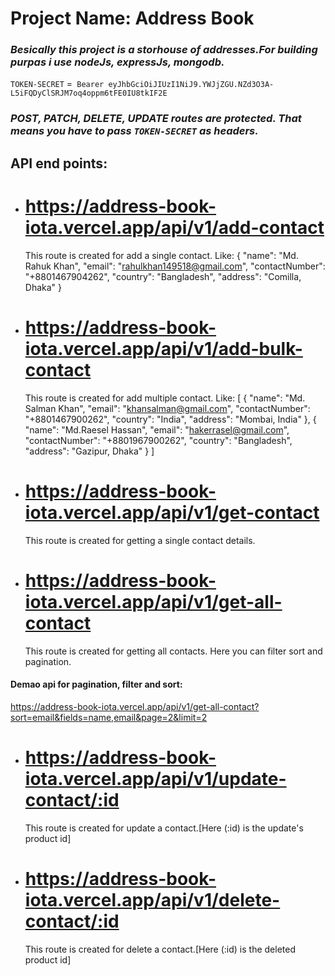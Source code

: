 # Project Name: Address Book

### _Besically this project is a storhouse of addresses.For building purpas i use nodeJs, expressJs, mongodb._

`TOKEN-SECRET` =` Bearer eyJhbGciOiJIUzI1NiJ9.YWJjZGU.NZd3O3A-L5iFQDyClSRJM7oq4oppm6tFE0IU8tkIF2E`

### _POST, PATCH, DELETE, UPDATE routes are protected. That means you have to pass `TOKEN-SECRET` as headers._

## API end points:

- # https://address-book-iota.vercel.app/api/v1/add-contact
  This route is created for add a single contact. Like:
  {
  "name": "Md. Rahuk Khan",
  "email": "rahulkhan149518@gmail.com",
  "contactNumber": "+8801467904262",
  "country": "Bangladesh",
  "address": "Comilla, Dhaka"
  }
- # https://address-book-iota.vercel.app/api/v1/add-bulk-contact
  This route is created for add multiple contact. Like:
  [
  {
  "name": "Md. Salman Khan",
  "email": "khansalman@gmail.com",
  "contactNumber": "+8801467900262",
  "country": "India",
  "address": "Mombai, India"
  },
  {
  "name": "Md.Raesel Hassan",
  "email": "hakerrasel@gmail.com",
  "contactNumber": "+8801967900262",
  "country": "Bangladesh",
  "address": "Gazipur, Dhaka"
  }
  ]
- # https://address-book-iota.vercel.app/api/v1/get-contact
  This route is created for getting a single contact details.
- # https://address-book-iota.vercel.app/api/v1/get-all-contact
  This route is created for getting all contacts. Here you can filter sort and pagination.

#### Demao api for pagination, filter and sort:

https://address-book-iota.vercel.app/api/v1/get-all-contact?sort=email&fields=name,email&page=2&limit=2

- # https://address-book-iota.vercel.app/api/v1/update-contact/:id
  This route is created for update a contact.[Here (:id) is the update's product id]
- # https://address-book-iota.vercel.app/api/v1/delete-contact/:id
  This route is created for delete a contact.[Here (:id) is the deleted product id]
